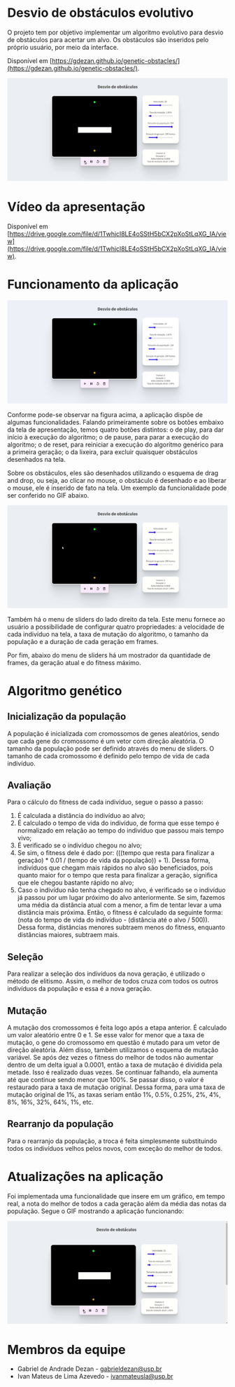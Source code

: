 # Desvio de obstáculos evolutivo

O projeto tem por objetivo implementar um algoritmo evolutivo para desvio de obstáculos para acertar um alvo. Os obstáculos são inseridos pelo próprio usuário, por meio da interface.

Disponível em [https://gdezan.github.io/genetic-obstacles/](https://gdezan.github.io/genetic-obstacles/).

![alt text](https://github.com/gdezan/genetic-obstacles/blob/master/assets/execution.gif 'Execução da aplicação')

# Vídeo da apresentação

Disponível em [https://drive.google.com/file/d/1Twhjcl8LE4oSStH5bCX2pXoStLqXG_IA/view](https://drive.google.com/file/d/1Twhjcl8LE4oSStH5bCX2pXoStLqXG_IA/view).

# Funcionamento da aplicação

![alt text](https://github.com/gdezan/genetic-obstacles/blob/master/assets/initial_screen.png 'Tela inicial da aplicação')

Conforme pode-se observar na figura acima, a aplicação dispõe de algumas funcionalidades. Falando primeiramente sobre os botões embaixo da tela de apresentação, temos quatro botões distintos: o de play, para dar início à execução do algoritmo; o de pause, para parar a execução do algoritmo; o de reset, para reiniciar a execução do algoritmo genérico para a primeira geração; o da lixeira, para excluir quaisquer obstáculos desenhados na tela.

Sobre os obstáculos, eles são desenhados utilizando o esquema de drag and drop, ou seja, ao clicar no mouse, o obstáculo é desenhado e ao liberar o mouse, ele é inserido de fato na tela. Um exemplo da funcionalidade pode ser conferido no GIF abaixo.

![alt text](https://github.com/gdezan/genetic-obstacles/blob/master/assets/dragndrop_demo.gif 'Demonstração da funcionalidade de drag and drop')

Também há o menu de sliders do lado direito da tela. Este menu fornece ao usuário a possibilidade de configurar quatro propriedades: a velocidade de cada indivíduo na tela, a taxa de mutação do algoritmo, o tamanho da população e a duração de cada geração em frames.

Por fim, abaixo do menu de sliders há um mostrador da quantidade de frames, da geração atual e do fitness máximo.

# Algoritmo genético

## Inicialização da população

A população é inicializada com cromossomos de genes aleatórios, sendo que cada gene do cromossomo é um vetor com direção aleatória. O tamanho da população pode ser definido através do menu de sliders. O tamanho de cada cromossomo é definido pelo tempo de vida de cada indivíduo.

## Avaliação

Para o cálculo do fitness de cada indivíduo, segue o passo a passo:

1. É calculada a distância do indivíduo ao alvo;
2. É calculado o tempo de vida do indivíduo, de forma que esse tempo é normalizado em relação ao tempo do indivíduo que passou mais tempo vivo;
3. É verificado se o indivíduo chegou no alvo;
4. Se sim, o fitness dele é dado por: (((tempo que resta para finalizar a geração) * 0.01 / (tempo de vida da população)) + 1). Dessa forma, indivíduos que chegam mais rápidos no alvo são beneficiados, pois quanto maior for o tempo que resta para finalizar a geração, significa que ele chegou bastante rápido no alvo;
5. Caso o indivíduo não tenha chegado no alvo, é verificado se o indivíduo já passou por um lugar próximo do alvo anteriormente. Se sim, fazemos uma média da distância atual com a menor, a fim de tentar levar a uma distância mais próxima. Então, o fitness é calculado da seguinte forma: (nota do tempo de vida do indivíduo - (distância até o alvo / 500)). Dessa forma, distâncias menores subtraem menos do fitness, enquanto distâncias maiores, subtraem mais.

## Seleção

Para realizar a seleção dos indivíduos da nova geração, é utilizado o método de elitismo. Assim, o melhor de todos cruza com todos os outros indivíduos da população e essa é a nova geração.

## Mutação

A mutação dos cromossomos é feita logo após a etapa anterior. É calculado um valor aleatório entre 0 e 1. Se esse valor for menor que a taxa de mutação, o gene do cromossomo em questão é mutado para um vetor de direção aleatória. Além disso, também utilizamos o esquema de mutação variável. Se após dez vezes o fitness do melhor de todos não aumentar dentro de um delta igual a 0.0001, então a taxa de mutação é dividida pela metade. Isso é realizado duas vezes. Se continuar falhando, ela aumenta até que continue sendo menor que 100%. Se passar disso, o valor é restaurado para a taxa de mutação original. Dessa forma, para uma taxa de mutação original de 1%, as taxas seriam então 1%, 0.5%, 0.25%, 2%, 4%, 8%, 16%, 32%, 64%, 1%, etc.

## Rearranjo da população

Para o rearranjo da população, a troca é feita simplesmente substituindo todos os indivíduos velhos pelos novos, com exceção do melhor de todos.

# Atualizações na aplicação

Foi implementada uma funcionalidade que insere em um gráfico, em tempo real, a nota do melhor de todos a cada geração além da média das notas da população. Segue o GIF mostrando a aplicação funcionando:

![alt text](https://github.com/gdezan/genetic-obstacles/blob/master/assets/graph.gif 'Execução da aplicação com o gráfico')

# Membros da equipe

- Gabriel de Andrade Dezan - gabrieldezan@usp.br
- Ivan Mateus de Lima Azevedo - ivanmateusla@usp.br
